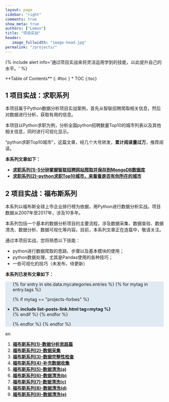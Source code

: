 ```yaml
---
layout: page
sidebar: "right"
comments: true
show_meta: true
authors: ["Lemon"]
title: "项目实战"
header:
   image_fullwidth: "image-head.jpg"
permalink: "/projects/"
---
```

{% include alert info='通过项目实战来将灵活运用学到的技能，以此提升自己的水平。' %}

<div class="panel radius" markdown="1">
**Table of Contents**
{: #toc }
*  TOC
{:toc}
</div>





## 1 项目实战：求职系列

本项目属于Python数据分析项目实战案例，首先从智联招聘爬取相关信息，然后对数据进行分析，获取有用的信息。

本项目以Python求职为例，分析全国python招聘数量Top10的城市列表以及其他相关信息，同时进行可视化显示。

“python求职Top10城市”，这篇文章，经几个大号转发，**累计阅读量过万**，推荐阅读。

**本系列文章如下：**

* **[求职系列(1)-5分钟掌握智联招聘网站爬取并保存到MongoDB数据库](https://liyangbit.github.io/projects/projects-zhilian01-data-crawl/)**
* **[求职系列(2)-python求职Top10城市，来看看是否有你所在的城市](https://liyangbit.github.io/projects/projects-zhilian02-data-analysis/)**


## 2 项目实战：福布斯系列

本系列以福布斯全球上市企业排行榜为依据，用Python进行数据分析实战。项目数据从2007年至2017年，涉及10多年。

本系列包括一个基本的数据分析项目的主要流程，涉及数据采集、数据查验、数据清洗、数据分析、数据可视化等内容。目前，本系列文章正在连载中，敬请关注。

通过本项目实战，您将熟悉以下技能：
* python进行数据爬取的思路、步骤以及基本模块的使用；
* python数据处理，尤其是Pandas使用的各种技巧；
* 一些可视化的技巧（未发布，待更新）

**本系列已发布文章如下：**

<div style="background-color:#E0EAF2">
<ul>
{% for entry in site.data.mycategories.entries %}
{% for mytag in entry.tags %}

{% if mytag == "projects-forbes" %}
<li><strong>{% include list-posts-link.html tag=mytag %}</strong></li>
{% endif %}
{% endfor %}

{% endfor %}
{% endfor %}
</ul>

</div>


en

1. **[福布斯系列(1)-数据分析思路篇](https://liyangbit.github.io/projects/projects-forbes01-start/)**
1. **[福布斯系列(2)-数据采集](https://liyangbit.github.io/projects/projects-forbes02-data-crawl/)**
1. **[福布斯系列(3)-数据完整性检查](https://liyangbit.github.io/projects/projects-forbes03-data-completeness-check/)**
1. **[福布斯系列(4)-补充数据收集](https://liyangbit.github.io/projects/projects-forbes04-data-crawl-02/)**
1. **[福布斯系列(5)-数据清洗(a)](https://liyangbit.github.io/projects/projects-forbes05-data-tidy-2007/)**
1. **[福布斯系列(6)-数据清洗(b)](https://liyangbit.github.io/projects/projects-forbes06-data-tidy-2008-2010/)**
1. **[福布斯系列(7)-数据清洗(c)](https://liyangbit.github.io/projects/projects-forbes07-data-tidy-2011-2015/)**
1. **[福布斯系列(8)-数据清洗(d)](https://liyangbit.github.io/projects/projects-forbes08-data-tidy-2016/)**
1. **[福布斯系列(9)-数据清洗(e)](https://liyangbit.github.io/projects/projects-forbes09-data-tidy-concat/)**
